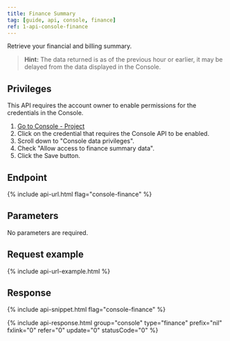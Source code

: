 ```yaml
---
title: Finance Summary
tag: [guide, api, console, finance]
ref: 1-api-console-finance
---
```


Retrieve your financial and billing summary.

> **Hint:** The data returned is as of the previous hour or earlier, it may be delayed from the data displayed in the Console.

## Privileges

This API requires the account owner to enable permissions for the credentials in the Console.

1. [Go to Console - Project](https://console.qweather.com/project)
2. Click on the credential that requires the Console API to be enabled.
3. Scroll down to "Console data privileges".
4. Check "Allow access to finance summary data".
5. Click the Save button.

## Endpoint

{% include api-url.html flag="console-finance" %}

## Parameters

No parameters are required.

## Request example

{% include api-url-example.html %}

## Response

{% include api-snippet.html flag="console-finance" %}

{% include api-response.html group="console" type="finance" prefix="nil" fxlink="0" refer="0" update="0" statusCode="0" %}
